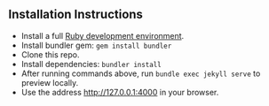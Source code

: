 ## Installation Instructions

- Install a full [Ruby development environment](https://jekyllrb.com/docs/installation/).
- Install bundler gem: `gem install bundler`
- Clone this repo.
- Install dependencies: `bundler install`
- After running commands above, run `bundle exec jekyll serve` to preview locally.
- Use the address <http://127.0.0.1:4000> in your browser.
